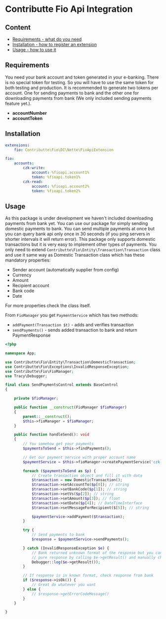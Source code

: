# Contributte Fio Api Integration

## Content

- [Requirements - what do you need](#requirements)
- [Installation - how to register an extension](#installation)
- [Usage - how to use it](#usage)

## Requirements

You need your bank account and token generated in your e-banking. There is no special token for testing. So you will have to use the same token for both testing and production. It is recommended to generate two tokens per account. One for sending payments to bank and the other one for downloading payments from bank (We only included sending payments feature yet.).

* **accountNumber**
* **accountToken**

## Installation

```yaml
extensions:
    fio: Contributte\Fio\DI\Nette\FioApiExtension

fio:
    accounts:
        czk-write:
            account: %fioapi.account1%
            token: %fioapi.token1%
        czk-read:
            account: %fioapi.account2%
            token: %fioapi.token2%
```

## Usage

As this package is under development we haven't included downloading payments from bank yet. You can use our package for simply sending domestic payments to bank. You can send multiple payments at once but you can query bank api only once in 30 seconds (if you ping servers in shorter intervals it will return error). This package only supports domestic transactions but it is very easy to implement other types of payments. You only need to extend `Contributte\Fio\Entity\Transaction\Transaction` class and use it same way as Domestic Transaction class which has these mandatory properties:

* Sender account (automatically supplier from config)
* Currency
* Amount
* Recipient account
* Bank code
* Date

For more properties check the class itself.

From `FioManager` you get `PaymentService` which has two methods:

* `addPayment(Transaction $t)` - adds and verifies transaction
* `sendPayments()` - sends added transaction to bank and return PaymentResponse

```php
<?php

namespace App;

use Contributte\Fio\Entity\Transaction\DomesticTransaction;
use Contributte\Fio\Exceptions\InvalidResponseException;
use Contributte\Fio\FioManager;
use Tracy\Debugger;

final class SendPaymentsControl extends BaseControl
{

    private $fioManager;

    public function __construct(FioManager $fioManager)
    {
        parent::__construct();
        $this->fioManager = $fioManager;
    }

    public function handleSend(): void
    {
        // You somehow get your payments
        $paymentsToSend = $this->findPayments();

        // Get our payment service with proper account name
        $paymentService = $this->fioManager->createPaymentService('czk-write');

        foreach ($paymentsToSend as $p) {
            // Create transaction object and fill it with data
            $transaction = new DomesticTransaction();
            $transaction->setAccountTo($p[0]); // string
            $transaction->setBankCode($p[1]); // string
            $transaction->setVs($p[2]); // string
            $transaction->setAmount($p[3]); // float
            $transaction->setDate($p[4]); // DateTimeInterface
            $transaction->setMessageForRecipient($[5]); // string

            $paymentService->addPayment($transaction);
        }

        try {
            // Send payments to bank
            $response = $paymentService->sendPayments();

        } catch (InvalidResponseException $e) {
            // Bank returned unknown format of the response but you can get
            // pure response by calling $e->getResult() and manually check what went wrong
            Debugger::log($e->getResult());
        }

        // If response is in known format, check response from bank
        if ($response->isOk()) {
            // Great do whatever you want
        } else {
            // $response->getErrorCodeMessage()
        }
    }

}

```
